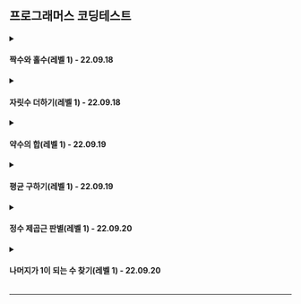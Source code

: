 ## 프로그래머스 코딩테스트



<details>
<summary>
<h4>짝수와 홀수(레벨 1) - 22.09.18</h4>
</summary>
<!--summary 아래 빈칸 공백 두고 내용을 적는공간-->

**문제설명**   
   
정수 num이 짝수일 경우 "Even"을 반환하고 홀수인 경우 "Odd"를 반환하는 함수, solution을 완성해주세요.<br>
   
**제한조건**
* num은 int 범위의 정수입니다.
* 0은 짝수입니다.

**입출력 예**
|num|return|
|------|---|
|3|"Odd"|
|4|"Even"|
***
</details>


<details>
<summary>
<h4>자릿수 더하기(레벨 1) - 22.09.18</h4>
</summary>
<!--summary 아래 빈칸 공백 두고 내용을 적는공간-->

**문제설명**   
   
자연수 N이 주어지면, N의 각 자릿수의 합을 구해서 return 하는 solution 함수를 만들어 주세요.<br>
예를들어 N = 123이면 1 + 2 + 3 = 6을 return 하면 됩니다.<br>
   
**제한조건**
* N의 범위 : 100,000,000 이하의 자연수

**입출력 예**
|N|answer|
|------|---|
|123|6|
|987|24|
***
</details>


<details>
<summary>
<h4>약수의 합(레벨 1) - 22.09.19</h4>
</summary>
<!--summary 아래 빈칸 공백 두고 내용을 적는공간-->

**문제설명**   
   
정수 n을 입력받아 n의 약수를 모두 더한 값을 리턴하는 함수, solution을 완성해주세요.<br>
   
**제한조건**
* n은 0 이상 3000이하인 정수입니다.

**입출력 예**
|n|return|
|------|---|
|12|28|
|5|6|
***
</details>


<details>
<summary>
<h4>평균 구하기(레벨 1) - 22.09.19</h4>
</summary>
<!--summary 아래 빈칸 공백 두고 내용을 적는공간-->

**문제설명**   
   
정수를 담고 있는 배열 arr의 평균값을 return하는 함수, solution을 완성해보세요.<br>
   
**제한조건**
* arr은 길이 1 이상, 100 이하인 배열입니다.
* arr의 원소는 -10,000 이상 10,000 이하인 정수입니다.

**입출력 예**
|arr|return|
|------|---|
|[1,2,3,4]|2.5|
|[5,5]|5|
***
</details>


<details>
<summary>
<h4>정수 제곱근 판별(레벨 1) - 22.09.20</h4>
</summary>
<!--summary 아래 빈칸 공백 두고 내용을 적는공간-->

**문제설명**   
   
임의의 양의 정수 n에 대해, n이 어떤 양의 정수 x의 제곱인지 아닌지 판단하려 합니다.<br>
n이 양의 정수 x의 제곱이라면 x+1의 제곱을 리턴하고, n이 양의 정수 x의 제곱이 아니라면 -1을 리턴하는 함수를 완성하세요.<br>
   
**제한조건**
* n은 1이상, 50000000000000 이하인 양의 정수입니다.

**입출력 예**
|n|return|
|------|---|
|121|144|
|3|-1|
***
</details>


<details>
<summary>
<h4>나머지가 1이 되는 수 찾기(레벨 1) - 22.09.20</h4>
</summary>
<!--summary 아래 빈칸 공백 두고 내용을 적는공간-->

**문제설명**   
   
자연수 n이 매개변수로 주어집니다.<br>
n을 x로 나눈 나머지가 1이 되도록 하는 가장 작은 자연수 x를 return 하도록 solution 함수를 완성해주세요.<br>
답이 항상 존재함은 증명될 수 있습니다.<br>
   
**제한조건**
* 3 ≤ n ≤ 1,000,000

**입출력 예**
|n|result|
|------|---|
|10|3|
|12|11|
***
</details>


***

